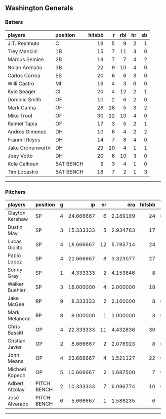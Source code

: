 ## Washington Generals

### Batters

 
|players          |position  | hitsbb|  r| rbi| hr| sb| 
|:----------------|:---------|------:|--:|---:|--:|--:| 
|J.T. Realmuto    |C         |     19|  5|   9|  2|  1| 
|Trey Mancini     |1B        |     15|  7|  11|  3|  0| 
|Marcus Semien    |2B        |     18|  7|   7|  4|  2| 
|Nolan Arenado    |3B        |     22|  9|  10|  4|  0| 
|Carlos Correa    |SS        |     20|  6|   6|  3|  0| 
|Willi Castro     |MI        |     16|  4|   3|  0|  0| 
|Kyle Seager      |CI        |     20|  4|  12|  2|  1| 
|Dominic Smith    |OF        |     10|  2|   6|  2|  0| 
|Mark Canha       |OF        |     28| 18|   5|  3|  2| 
|Mike Trout       |OF        |     30| 12|  10|  4|  0| 
|Raimel Tapia     |OF        |     17|  3|   5|  2|  1| 
|Andres Gimenez   |DH        |     10|  6|   4|  2|  2| 
|Franmil Reyes    |DH        |     14|  7|   8|  4|  0| 
|Jake Cronenworth |DH        |     29| 10|   4|  1|  1| 
|Joey Votto       |DH        |     20|  6|  10|  3|  0| 
|Kole Calhoun     |BAT BENCH |      9|  3|   4|  1|  0| 
|Tim Locastro     |BAT BENCH |     18|  7|   2|  1|  3| 

* * *

### Pitchers

 
|players         |position    |  g|        ip| er|      era| hitsbb|      whip| so|  w| sv| 
|:---------------|:-----------|--:|---------:|--:|--------:|------:|---------:|--:|--:|--:| 
|Clayton Kershaw |SP          |  4| 24.666667|  6| 2.189189|     24| 0.9729730| 24|  3|  0| 
|Dustin May      |SP          |  3| 15.333333|  5| 2.934783|     17| 1.1086957| 22|  1|  0| 
|Lucas Giolito   |SP          |  4| 18.666667| 12| 5.785714|     24| 1.2857143| 26|  1|  0| 
|Pablo Lopez     |SP          |  4| 21.666667|  8| 3.323077|     27| 1.2461538| 25|  0|  0| 
|Sonny Gray      |SP          |  1|  4.333333|  2| 4.153846|      8| 1.8461538|  6|  0|  0| 
|Walker Buehler  |SP          |  3| 18.000000|  4| 2.000000|     18| 1.0000000| 12|  1|  0| 
|Jake McGee      |RP          |  9|  8.333333|  2| 2.160000|      8| 0.9600000| 10|  1|  6| 
|Mark Melancon   |RP          |  8|  9.000000|  1| 1.000000|      3| 0.3333333|  7|  0|  6| 
|Chris Bassitt   |OP          |  4| 22.333333| 11| 4.432836|     30| 1.3432836| 19|  1|  0| 
|Cristian Javier |OP          |  2|  8.666667|  2| 2.076923|      8| 0.9230769| 11|  1|  0| 
|John Means      |OP          |  4| 23.666667|  4| 1.521127|     22| 0.9295775| 23|  1|  0| 
|Michael Kopech  |OP          |  5| 10.666667|  2| 1.687500|      7| 0.6562500| 17|  1|  0| 
|Adbert Alzolay  |PITCH BENCH |  2| 10.333333|  7| 6.096774|     10| 0.9677419| 10|  0|  0| 
|Jose Alvarado   |PITCH BENCH |  6|  5.666667|  1| 1.588235|      6| 1.0588235| 10|  2|  1| 


* * *


